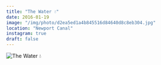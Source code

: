 ```yaml
---
title: "The Water 💧"
date: 2016-01-19
image: "/img/photo/d2ea5ed1a4b845516d84640d8c8eb304.jpg"
location: "Newport Canal"
instagram: true
draft: false
---
```


![The Water 💧](/img/photo/d2ea5ed1a4b845516d84640d8c8eb304.jpg)
